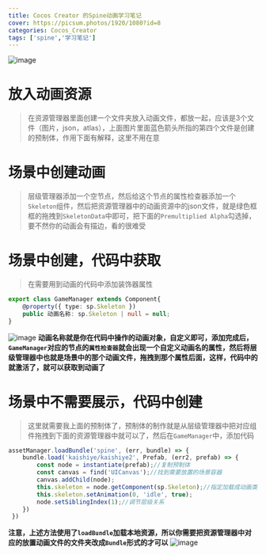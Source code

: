```yaml
---
title: Cocos Creator 的Spine动画学习笔记
cover: https://picsum.photos/1920/1080?id=8
categories: Cocos_Creator
tags: ['spine','学习笔记']
---
```





![image](https://lzy-0726-1258536249.cos.ap-beijing.myqcloud.com/thumbnail/CocosCreator/image.png?q-sign-algorithm=sha1&q-ak=AKIDLVRIBuUuOtMcgeRVYUIyfDh5h4DA2kGg&q-sign-time=1702892075;8641702805675&q-key-time=1702892075;8641702805675&q-header-list=&q-url-param-list=&q-signature=214530089c0d2c50ca966281bb6adbfcaec3f214)

# 放入动画资源
> 在资源管理器里面创建一个文件夹放入动画文件，都放一起，应该是3个文件（图片，json，atlas），上面图片里面蓝色箭头所指的第四个文件是创建的预制体，作用下面有解释，这里不用在意

# 场景中创建动画
> 层级管理器添加一个空节点，然后给这个节点的属性检查器添加一个``Skeleton``组件，然后把资源管理器中的动画资源中的json文件，就是绿色框框的拖拽到``SkeletonData``中即可，把下面的``Premultiplied Alpha``勾选掉，要不然你的动画会有描边，看的很难受


# 场景中创建，代码中获取
> 在需要用到动画的代码中添加装饰器属性
```typescript
export class GameManager extends Component{
    @property({ type: sp.Skeleton })
    public 动画名称: sp.Skeleton | null = null;
}
```
![image](https://lzy-0726-1258536249.cos.ap-beijing.myqcloud.com/thumbnail/CocosCreator/image%281%29.png?q-sign-algorithm=sha1&q-ak=AKIDLVRIBuUuOtMcgeRVYUIyfDh5h4DA2kGg&q-sign-time=1702892736;8641702806336&q-key-time=1702892736;8641702806336&q-header-list=&q-url-param-list=&q-signature=22c3bc139d696572d318eb94fcfeda732d56c60f)
**动画名称就是你在代码中操作的动画对象，自定义即可，添加完成后，``GameManager``对应的节点的``属性检查器``就会出现一个自定义动画名的属性，然后将层级管理器中也就是场景中的那个动画文件，拖拽到那个属性后面，这样，代码中的就激活了，就可以获取到动画了**

# 场景中不需要展示，代码中创建
> 这里就需要我上面的预制体了，预制体的制作就是从层级管理器中把对应组件拖拽到下面的资源管理器中就可以了，然后在``GameManager``中，添加代码
```typescript
assetManager.loadBundle('spine', (err, bundle) => {
    bundle.load('kaishiye/kaishiye2', Prefab, (err2, prefab) => {
        const node = instantiate(prefab);//复制预制体
        const canvas = find('UICanvas');//找到需要放置的场景容器
        canvas.addChild(node);
        this.skeleton = node.getComponent(sp.Skeleton);//指定加载成动画类型
        this.skeleton.setAnimation(0, 'idle', true);
        node.setSiblingIndex(1);//调节层级关系
    })
 })
```
**注意，上述方法使用了``loadBundle``加载本地资源，所以你需要把资源管理器中对应的放置动画文件的文件夹改成``Bundle``形式的才可以**
![image](https://lzy-0726-1258536249.cos.ap-beijing.myqcloud.com/thumbnail/CocosCreator/image%282%29.png?q-sign-algorithm=sha1&q-ak=AKIDLVRIBuUuOtMcgeRVYUIyfDh5h4DA2kGg&q-sign-time=1702893331;8641702806931&q-key-time=1702893331;8641702806931&q-header-list=&q-url-param-list=&q-signature=cd06db743b586fbce5d15caba0896e24f6ca0661)



